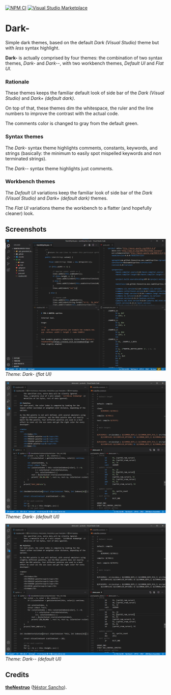 
[![NPM CI](https://github.com/theNestruo/dark-minus-theme-vscode/workflows/NPM%20CI/badge.svg)](https://github.com/theNestruo/dark-minus-theme-vscode/actions)
[![Visual Studio Marketplace](https://vsmarketplacebadges.dev/version-short/theNestruo.dark-minus-theme.svg)](https://marketplace.visualstudio.com/items?itemName=theNestruo.dark-minus-theme)


# Dark-

Simple dark themes, based on the default _Dark (Visual Studio)_ theme but with _less_ syntax highlight.

**Dark-** is actually comprised by four themes: the combination of two syntax themes, _Dark-_ and _Dark--_, with two workbench themes, _Default UI_ and _Flat UI_.

### Rationale

These themes keeps the familiar default look of side bar of the _Dark (Visual Studio)_ and _Dark+ (default dark)_.

On top of that, these themes dim the whitespace, the ruler and the line numbers to improve the contrast with the actual code.

The comments color is changed to gray from the default green.

### Syntax themes

The _Dark-_ syntax theme highlights comments, constants, keywords, and strings (basically: the minimum to easily spot mispelled keywords and non terminated strings).

The _Dark--_ syntax theme highlights just comments.

### Workbench themes

The _Default UI_ variations keep the familiar look of side bar of the _Dark (Visual Studio)_ and _Dark+ (default dark)_ themes.

The _Flat UI_ variations theme the workbench to a flatter (and hopefully cleaner) look.


## Screenshots

![Dark- (flat UI)](doc/images/dark-minus-flat-screenshot.png)
<br>_Theme: Dark- (flat UI)_

![Dark- (default UI)](doc/images/dark-minus-screenshot.png)
<br>_Theme: Dark- (default UI)_

![Dark-- (default UI)](doc/images/dark-minus-minus-screenshot.png)
<br>_Theme: Dark-- (default UI)_


## Credits

[**theNestruo**](https://github.com/theNestruo) ([Néstor Sancho](https://twitter.com/NestorSancho)).

